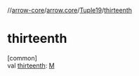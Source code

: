 //[arrow-core](../../../index.md)/[arrow.core](../index.md)/[Tuple19](index.md)/[thirteenth](thirteenth.md)

# thirteenth

[common]\
val [thirteenth](thirteenth.md): [M](index.md)
